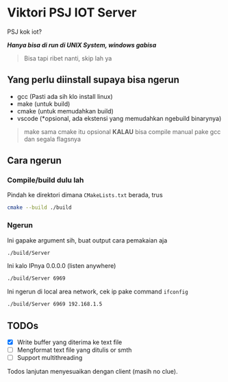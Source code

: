 # Viktori PSJ IOT Server

PSJ kok iot?

***Hanya bisa di run di UNIX System, windows gabisa***
> Bisa tapi ribet nanti, skip lah ya

## Yang perlu diinstall supaya bisa ngerun

- gcc (Pasti ada sih klo install linux)
- make (untuk build)
- cmake (untuk memudahkan build)
- vscode (*opsional, ada ekstensi yang memudahkan ngebuild binarynya)

> make sama cmake itu opsional **KALAU** bisa compile manual pake gcc dan segala flagsnya

## Cara ngerun

### Compile/build dulu lah

Pindah ke direktori dimana `CMakeLists.txt` berada, trus

```sh
cmake --build ./build
```

### Ngerun

Ini gapake argument sih, buat output cara pemakaian aja

```sh
./build/Server
```

Ini kalo IPnya 0.0.0.0 (listen anywhere)

```sh
./build/Server 6969
```

Ini ngerun di local area network, cek ip pake command `ifconfig`

```sh
./build/Server 6969 192.168.1.5
```

## TODOs

- [X] Write buffer yang diterima ke text file
- [ ] Mengformat text file yang ditulis or smth
- [ ] Support multithreading

Todos lanjutan menyesuaikan dengan client (masih no clue).
